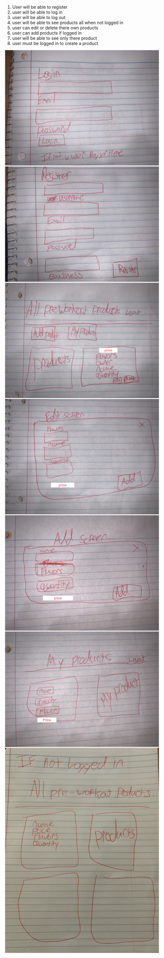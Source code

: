 
1. User will be able to register
2. user will be able to log in
3. user will be able to log out
4. user will be able to see products all when not logged in  
5. user can edit or delete there own products
6. user can add products if logged in
7. user will be able to see only there product
8. user must be logged in to create a product


<img src="images/IMG_1023.JPG"/>
<img src="images/IMG_1024.JPG"/>
<img src="images/IMG_1025.JPG"/>
<img src="images/IMG_1026.JPG"/>
<img src="images/IMG_1027.JPG"/>
<img src="images/IMG_1028.JPG"/>
<img src="images/IMG_1029.JPG"/>